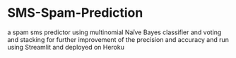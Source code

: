# SMS-Spam-Prediction
a spam sms predictor using multinomial Naïve Bayes classifier and voting and stacking for further improvement of the precision and accuracy and run using Streamlit and deployed on Heroku
